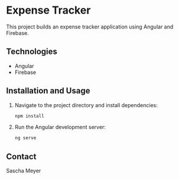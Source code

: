 # Expense Tracker

This project builds an expense tracker application using Angular and Firebase.

## Technologies

- Angular
- Firebase

## Installation and Usage

1. Navigate to the project directory and install dependencies:
    ```bash
    npm install
    ```

2. Run the Angular development server:
    ```bash
    ng serve
    ```

## Contact

Sascha Meyer
